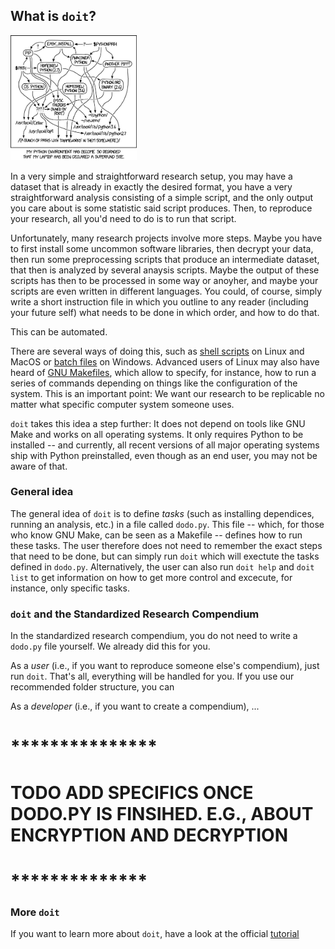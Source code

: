 ## What is `doit`?

<img src="figures/doit_xkcd.png"
     style="width:40%" />


In a very simple and straightforward research setup, you may have a dataset that is already in exactly the desired format, you have a very straightforward analysis consisting of a simple script, and the only output you care about is some statistic said script produces. Then, to reproduce your research, all you'd need to do is to run that script.

Unfortunately, many research projects involve more steps. Maybe you have to first install some uncommon software libraries, then decrypt your data, then run some preprocessing scripts that produce an intermediate dataset, that then is analyzed by several anaysis scripts. Maybe the output of these scripts has then to be processed in some way or anoyher, and maybe your scripts are even written in different languages. You could, of course, simply write a short instruction file in which you outline to any reader (including your future self) what needs to be done in which order, and how to do that.

This can be automated.

There are several ways of doing this, such as [shell scripts](https://en.wikipedia.org/wiki/Shell_script) on Linux and MacOS or [batch files](https://en.wikipedia.org/wiki/Batch_file) on Windows. Advanced users of Linux may also have heard of [GNU Makefiles](https://en.wikipedia.org/wiki/Batch_file), which allow to specify, for instance, how to run a series of commands depending on things like the configuration of the system. This is an important point: We want our research to be replicable no matter what specific computer system someone uses. 

`doit` takes this idea a step further: It does not depend on tools like GNU Make and works on all operating systems. It only requires Python to be installed -- and currently, all recent versions of all major operating systems ship with Python preinstalled, even though as an end user, you may not be aware of that.


### General idea

The general idea of `doit` is to define *tasks* (such as installing dependices, running an analysis, etc.) in a file called `dodo.py`. This file -- which, for those who know GNU Make, can be seen as a Makefile -- defines how to run these tasks. The user therefore does not need to remember the exact steps that need to be done, but can simply run `doit` which will exectute the tasks defined in `dodo.py`. Alternatively, the user can also run `doit help` and `doit list` to get information on how to get more control and excecute, for instance, only specific tasks.



### `doit` and the Standardized Research Compendium

In the standardized research compendium, you do not need to write a `dodo.py` file yourself. We already did this for you. 

As a *user* (i.e., if you want to reproduce someone else's compendium), just run `doit`. That's all, everything will be handled for you.
If you use our recommended folder structure, you can

As a *developer* (i.e., if you want to create a compendium), ...
# ***************
# TODO ADD SPECIFICS ONCE DODO.PY IS FINSIHED. E.G., ABOUT ENCRYPTION AND DECRYPTION
# **************




### More `doit`

If you want to learn more about `doit`, have a look at the official [tutorial](https://pydoit.org/contents.html)
